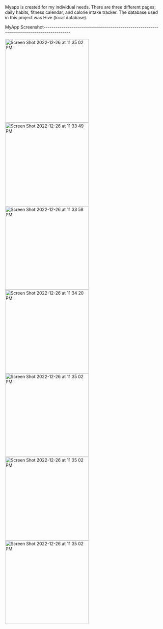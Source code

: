 Myapp is created for my individual needs. There are three different pages; daily habits, fitness calendar, and calorie intake tracker.
The database used in this project was Hive (local database).

MyApp Screenshot-------------------------------------------------------------------------------------------


<img width="272" alt="Screen Shot 2022-12-26 at 11 35 02 PM" src="https://github.com/user-attachments/assets/d0ba8c8b-4db0-4d04-8e63-24f4713f2780">
<img width="272" alt="Screen Shot 2022-12-26 at 11 33 49 PM" src="https://github.com/user-attachments/assets/dcf6bc93-0c35-45a8-8f10-a6ad2f1add2c">
<img width="272" alt="Screen Shot 2022-12-26 at 11 33 58 PM" src="https://github.com/user-attachments/assets/3b243b40-6d33-421c-a381-dbcb5ff8268d">
<img width="272" alt="Screen Shot 2022-12-26 at 11 34 20 PM" src="https://github.com/user-attachments/assets/f8209b59-0ea7-4999-a816-8cc917201162">
<img width="272" alt="Screen Shot 2022-12-26 at 11 35 02 PM" src="https://github.com/user-attachments/assets/85f37ac2-d1f3-4635-bfd1-de22f14241c0">

<img width="272" alt="Screen Shot 2022-12-26 at 11 35 02 PM" src="https://github.com/user-attachments/assets/12ef9bcb-be65-4532-9f57-50f29e349c3f">
<img width="272" alt="Screen Shot 2022-12-26 at 11 35 02 PM" src="https://github.com/user-attachments/assets/07f35b06-bcd6-41e8-9ed4-f7fa1ab83df4">
